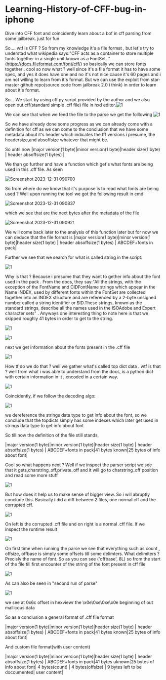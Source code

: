 # Learning-History-of-CFF-bug-in-iphone
Dive into CFF font and coincidently learn about a bof in cff parsing from some jailbreak. just for fun


So.... wtf is CFF ? So from my knowledge it's a file format , but let's try to understad what wikipedia says:"CFF acts as a container to store multiple fonts together in a single unit known as a FontSet. "(https://docs.fileformat.com/font/cff/) so basically we can store fonts together . cool so now what ? well since it's a file format it has to have some spec, and yes it does have one and no it's not nice cause it's 60 pages and i am not willing to learn from it's format. But we can use the exploit from star-master github repo(source code from jailbreak 2.0 i think) in order to learn about it's format.

So... We start by using cff.py script provided by the author and we also open out.cff(standard simple .cff file) file in hxd editor.![1](https://github.com/SpiralBL0CK/Learning-History-of-CFF-bug-in-iphone/assets/25670930/713e5655-1f55-4280-a439-e53a5de09d64) 

We can see that when we feed the file to the parse we get the folllowing
![1](https://github.com/SpiralBL0CK/Learning-History-of-CFF-bug-in-iphone/assets/25670930/29521729-462b-42a5-9ba9-f07381011c04)

So we have already done some progress as we can already come with a definition for cff as we can come to the conclusion that we have some metadata about it's header which indicates the tff versions i presume, the headersize,and absoffsize whatever that might be.

So until now 
|major version(1 byte)|minor version(1 byte)|header size(1 byte) | header absoffsize(1 bytes) |

We than go further and have a function which get's what fonts are being used in this .cff file. As seen

![Screenshot 2023-12-31 090700](https://github.com/SpiralBL0CK/Learning-History-of-CFF-bug-in-iphone/assets/25670930/7a30480c-f4c5-4b6c-8d77-d125a1fa6155)

So from where do we know that it's purpose is to read what fonts are being used ? Well upon running the tool we got the following result in cmd

![Screenshot 2023-12-31 090837](https://github.com/SpiralBL0CK/Learning-History-of-CFF-bug-in-iphone/assets/25670930/b18f2ba8-f87e-4705-8886-3b6d6ebde683)

which we see that are the next bytes after the metadata of the file

![Screenshot 2023-12-31 090921](https://github.com/SpiralBL0CK/Learning-History-of-CFF-bug-in-iphone/assets/25670930/a162524f-79d0-4160-8b4c-f38870d56248)

We will come back later to the analysis of this function later but for now we can deduce that the file format is
|major version(1 byte)|minor version(1 byte)|header size(1 byte) | header absoffsize(1 bytes) | ABCDEF+fonts in pack|

Further we see that we search for what is called string in the script:

![1](https://github.com/SpiralBL0CK/Learning-History-of-CFF-bug-in-iphone/assets/25670930/469a7826-f09d-40e0-9dc5-c72e3b7ebb79)

Why is that ? Because i presume that they want to gether info about the font used in the pack . From the docs, they say:"All the strings, with the exception of the FontName and CIDFontName strings which appear in the Name INDEX, used by different fonts within the FontSet are collected together into an INDEX structure and are referenced by a 2-byte unsigned number called a string identifier or SID.These strings, known as the standard strings, describe all the names used in the ISOAdobe and Expert character sets" . Anyways one interesting thing to note here is that we skipped roughly 41 bytes in order to get to the string.

![1](https://github.com/SpiralBL0CK/Learning-History-of-CFF-bug-in-iphone/assets/25670930/79b606ab-c340-44c7-aae6-e504ed205af3)

![1](https://github.com/SpiralBL0CK/Learning-History-of-CFF-bug-in-iphone/assets/25670930/6833be3b-a1ed-415a-ba4c-4fea1b28808b)

next we get information about the fonts present in the .cff file

![1](https://github.com/SpiralBL0CK/Learning-History-of-CFF-bug-in-iphone/assets/25670930/14f720e7-a8cb-4e6a-8d31-344b950997e3) 

How tf do we do that ? well we gather what's called top dict data . wtf is that ? well from what i was able to understand from the docs, is a python dict with certain information in it , encoded in a certain way.

![1](https://github.com/SpiralBL0CK/Learning-History-of-CFF-bug-in-iphone/assets/25670930/46814a81-f56f-42fc-a8e6-492380d588fb)

Coincidently, if we follow the decoding algo:

![1](https://github.com/SpiralBL0CK/Learning-History-of-CFF-bug-in-iphone/assets/25670930/ce1dba7c-3d0a-4c2d-8108-618db8f47bbb)

we dereference the strings data type to get info about the font, so we conclude that the topdicts simply has some indexes which later get used in strings data type to get info about font

So till now the definition of the file still stands,

|major version(1 byte)|minor version(1 byte)|header size(1 byte) | header absoffsize(1 bytes) | ABCDEF+fonts in pack|41 bytes known|25 bytes of info about font|

Cool so what happens next ?
Well if we inspect the parser script we see that it gets,charstring_off,private_off and it will go to charstring_off position and read some more stuff

![1](https://github.com/SpiralBL0CK/Learning-History-of-CFF-bug-in-iphone/assets/25670930/6c2f6659-b166-4ba8-ba14-89c94fd48a09)

But how does it help us to make sense of bigger view. So i will abruptly conclude this. Basically i did a diff between 2 files, one normal cff and the corrupted cff.

![1](https://github.com/SpiralBL0CK/Learning-History-of-CFF-bug-in-iphone/assets/25670930/9eab7c93-6b51-4db6-acd7-4f23306ce5f3)

On left is the corrupted .cff file and on right is a normal .cff file. If we inspect the runtime result

![1](https://github.com/SpiralBL0CK/Learning-History-of-CFF-bug-in-iphone/assets/25670930/c3ee9848-c69d-46e2-8e47-15ad633a498c)

On first time when running the parse we see that everything such as count , offsize, offbase is simply some offsets till some delimters. What delimiters ? Precisly the name of font. So as you can see ('offbase', 8L) so from the start of the file till first encounter of the string of the font present in cff file 

![1](https://github.com/SpiralBL0CK/Learning-History-of-CFF-bug-in-iphone/assets/25670930/024e70d5-6520-4d18-92cd-dafd5b0a8466)

As can also be seen in "second run of parse"

![1](https://github.com/SpiralBL0CK/Learning-History-of-CFF-bug-in-iphone/assets/25670930/6c500d41-aa50-413e-90e9-b5e13b833b97)

we see at 0x6c offset in hexviewr the \x0e\0xe\0xe\x0e beginning of out mallicous data

So as a conclusion a general format of .cff file  format

|major version(1 byte)|minor version(1 byte)|header size(1 byte) | header absoffsize(1 bytes) | ABCDEF+fonts in pack|41 bytes known|25 bytes of info about font|

And custom file format(with user content)

|major version(1 byte)|minor version(1 byte)|header size(1 byte) | header absoffsize(1 bytes) | ABCDEF+fonts in pack|41 bytes uknown|25 bytes of info about font| 4 bytes(count) | 4 bytes(offsize) | 9 bytes left to be doccumented| user content|


